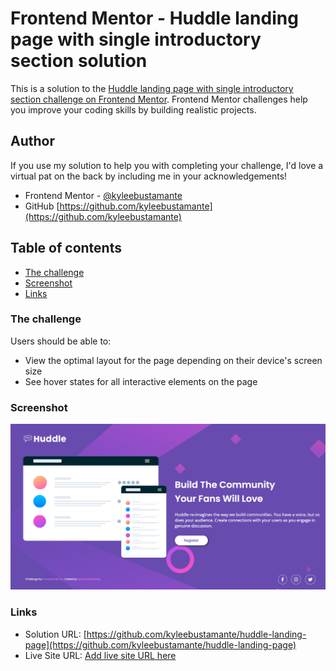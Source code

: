 # Frontend Mentor - Huddle landing page with single introductory section solution

This is a solution to the [Huddle landing page with single introductory section challenge on Frontend Mentor](https://www.frontendmentor.io/challenges/huddle-landing-page-with-a-single-introductory-section-B_2Wvxgi0). Frontend Mentor challenges help you improve your coding skills by building realistic projects. 

## Author
If you use my solution to help you with completing your challenge, I'd love a virtual pat on the back by including me in your acknowledgements! 
- Frontend Mentor - [@kyleebustamante](https://www.frontendmentor.io/profile/kyleebustamante)
- GitHub [https://github.com/kyleebustamante](https://github.com/kyleebustamante)

## Table of contents

- [The challenge](#the-challenge)
- [Screenshot](#screenshot)
- [Links](#links)


### The challenge

Users should be able to:

- View the optimal layout for the page depending on their device's screen size
- See hover states for all interactive elements on the page

### Screenshot

![](images/Screenshot.png)

### Links

- Solution URL: [https://github.com/kyleebustamante/huddle-landing-page](https://github.com/kyleebustamante/huddle-landing-page)
- Live Site URL: [Add live site URL here](https://your-live-site-url.com)